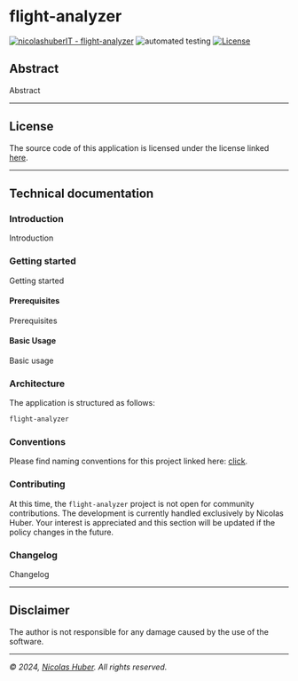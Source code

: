 # flight-analyzer
 
[![nicolashuberIT - flight-analyzer](https://img.shields.io/static/v1?label=nicolashuberIT&message=flight-analyzer&color=blue&logo=github)](https://github.com/nicolashuberIT/flight-analyzer "Go to GitHub repo")
![automated testing](https://github.com/nicolashuberIT/flight-analyzer/actions/workflows/ci.yaml/badge.svg)
[![License](https://img.shields.io/badge/License-INDIVIDUAL-blue)](#license)

## Abstract

Abstract

---

## License

The source code of this application is licensed under the license linked [here](LICENSE.md).

---

## Technical documentation

### Introduction

Introduction

### Getting started

Getting started

#### Prerequisites

Prerequisites

#### Basic Usage

Basic usage

### Architecture

The application is structured as follows:

```txt
flight-analyzer
```

### Conventions

Please find naming conventions for this project linked here: [click](/docs/docs-conventions.md). 

### Contributing

At this time, the `flight-analyzer` project is not open for community contributions. The development is currently handled exclusively by Nicolas Huber. Your interest is appreciated and this section will be updated if the policy changes in the future.

### Changelog

Changelog

---

## Disclaimer

The author is not responsible for any damage caused by the use of the software.

---

_© 2024, [Nicolas Huber](https://nicolas-huber.ch). All rights reserved._